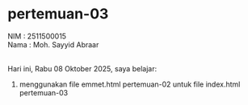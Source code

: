 # pertemuan-03

NIM : 2511500015<br>
Nama : Moh. Sayyid Abraar<br><br>

Hari ini, Rabu 08 Oktober 2025, saya belajar:
<ol>
    <li>menggunakan file emmet.html pertemuan-02 untuk file index.html pertemuan-03</li>
</ol>    